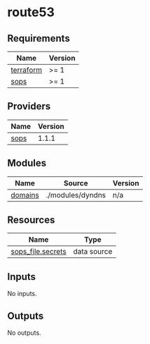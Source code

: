 # route53

<!-- BEGIN_TF_DOCS -->
## Requirements

| Name | Version |
|------|---------|
| <a name="requirement_terraform"></a> [terraform](#requirement\_terraform) | >= 1 |
| <a name="requirement_sops"></a> [sops](#requirement\_sops) | >= 1 |

## Providers

| Name | Version |
|------|---------|
| <a name="provider_sops"></a> [sops](#provider\_sops) | 1.1.1 |

## Modules

| Name | Source | Version |
|------|--------|---------|
| <a name="module_domains"></a> [domains](#module\_domains) | ./modules/dyndns | n/a |

## Resources

| Name | Type |
|------|------|
| [sops_file.secrets](https://registry.terraform.io/providers/carlpett/sops/latest/docs/data-sources/file) | data source |

## Inputs

No inputs.

## Outputs

No outputs.
<!-- END_TF_DOCS -->
